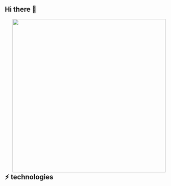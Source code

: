 ## Hi there 👋

<img src="https://giphy.com/embed/fxwtAlyyTO4CNrDzTg" width="480" align="right" style="margin-left: 30px;"/>




## ⚡ technologies
